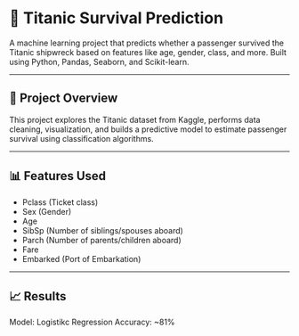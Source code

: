 # 🚢 Titanic Survival Prediction
A machine learning project that predicts whether a passenger survived the Titanic shipwreck based on features like age, gender, class, and more. Built using Python, Pandas, Seaborn, and Scikit-learn.

---

## 📌 Project Overview
This project explores the Titanic dataset from Kaggle, performs data cleaning, visualization, and builds a predictive model to estimate passenger survival using classification algorithms.

---

## 📊 Features Used
- Pclass (Ticket class)
- Sex (Gender)
- Age
- SibSp (Number of siblings/spouses aboard)
- Parch (Number of parents/children aboard)
- Fare
- Embarked (Port of Embarkation)

---

## 📈 Results
Model: Logistikc Regression
Accuracy: ~81% 

